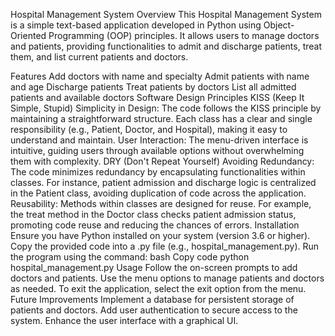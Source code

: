 Hospital Management System
Overview
This Hospital Management System is a simple text-based application developed in Python using Object-Oriented Programming (OOP) principles. It allows users to manage doctors and patients, providing functionalities to admit and discharge patients, treat them, and list current patients and doctors.

Features
Add doctors with name and specialty
Admit patients with name and age
Discharge patients
Treat patients by doctors
List all admitted patients and available doctors
Software Design Principles
KISS (Keep It Simple, Stupid)
Simplicity in Design: The code follows the KISS principle by maintaining a straightforward structure. Each class has a clear and single responsibility (e.g., Patient, Doctor, and Hospital), making it easy to understand and maintain.
User Interaction: The menu-driven interface is intuitive, guiding users through available options without overwhelming them with complexity.
DRY (Don't Repeat Yourself)
Avoiding Redundancy: The code minimizes redundancy by encapsulating functionalities within classes. For instance, patient admission and discharge logic is centralized in the Patient class, avoiding duplication of code across the application.
Reusability: Methods within classes are designed for reuse. For example, the treat method in the Doctor class checks patient admission status, promoting code reuse and reducing the chances of errors.
Installation
Ensure you have Python installed on your system (version 3.6 or higher).
Copy the provided code into a .py file (e.g., hospital_management.py).
Run the program using the command:
bash
Copy code
python hospital_management.py
Usage
Follow the on-screen prompts to add doctors and patients.
Use the menu options to manage patients and doctors as needed.
To exit the application, select the exit option from the menu.
Future Improvements
Implement a database for persistent storage of patients and doctors.
Add user authentication to secure access to the system.
Enhance the user interface with a graphical UI.